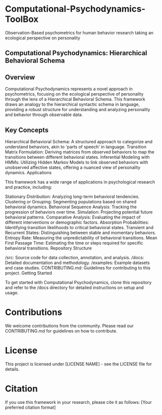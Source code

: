 # Computational-Psychodynamics-ToolBox
Observation-Based psychometrics for human behavior research taking an ecological perspective on personality

## Computational Psychodynamics: Hierarchical Behavioral Schema

## Overview

Computational Psychodynamics represents a novel approach in psychometrics, focusing on the ecological perspective of personality through the lens of a Hierarchical Behavioral Schema. This framework draws an analogy to the hierarchical syntactic schema in language, providing a robust structure for understanding and analyzing personality and behavior through observable data.

## Key Concepts

Hierarchical Behavioral Schema: A structured approach to categorize and understand behaviors, akin to 'parts of speech' in language.
Transition Matrix Formulation: Deriving matrices from observed behaviors to map the transitions between different behavioral states.
Inferential Modeling with HMMs: Utilizing Hidden Markov Models to link observed behaviors with unobserved affective states, offering a nuanced view of personality dynamics.
Applications

This framework has a wide range of applications in psychological research and practice, including:

Stationary Distribution: Analyzing long-term behavioral tendencies.
Clustering or Grouping: Segmenting populations based on shared behavioral dynamics.
Behavioral Sequence Analysis: Tracking the progression of behaviors over time.
Simulation: Projecting potential future behavioral patterns.
Comparative Analysis: Evaluating the impact of different interventions or demographic factors.
Absorption Probabilities: Identifying transition likelihoods to critical behavioral states.
Transient and Recurrent States: Distinguishing between stable and momentary behaviors.
Entropy Rate: Measuring the unpredictability of behavioral transitions.
Mean First Passage Time: Estimating the time or steps required for specific behavioral transitions.
Repository Structure

/src: Source code for data collection, annotation, and analysis.
/docs: Detailed documentation and methodology.
/examples: Example datasets and case studies.
CONTRIBUTING.md: Guidelines for contributing to this project.
Getting Started

To get started with Computational Psychodynamics, clone this repository and refer to the /docs directory for detailed instructions on setup and usage.

# Contributions

We welcome contributions from the community. Please read our CONTRIBUTING.md for guidelines on how to contribute.

# License

This project is licensed under [LICENSE NAME] - see the LICENSE file for details.

# Citation

If you use this framework in your research, please cite it as follows:
[Your preferred citation format]
